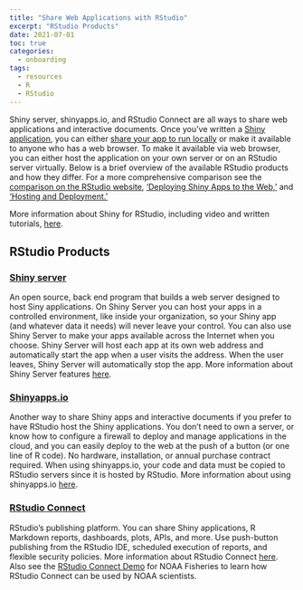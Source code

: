 ```yaml
---
title: "Share Web Applications with RStudio"
excerpt: "RStudio Products"
date: 2021-07-01
toc: true
categories:
  - onboarding
tags:
  - resources
  - R
  - RStudio
---
```


Shiny server, shinyapps.io, and RStudio Connect are all ways to share web applications and interactive documents. Once you’ve written a [Shiny application](https://shiny.rstudio.com/articles/basics.html), you can either [share your app to run locally](https://shiny.rstudio.com/articles/basics.html) or make it available to anyone who has a web browser. To make it available via web browser, you can either host the application on your own server or on an RStudio server virtually. Below is a brief overview of the available RStudio products and how they differ. For a more comprehensive comparison see the [comparison on the RStudio website](https://www.rstudio.com/products/shiny/shiny-server/), [‘Deploying Shiny Apps to the Web,’](https://shiny.rstudio.com/articles/deployment-web.html) and [‘Hosting and Deployment.’](https://shiny.rstudio.com/deploy/)

More information about Shiny for RStudio, including video and written tutorials, [here](https://shiny.rstudio.com/tutorial/).

## RStudio Products

### [Shiny server](https://www.rstudio.com/products/shiny/shiny-server/)

An open source, back end program that builds a web server designed to host Siny applications. On Shiny Server you can host your apps in a controlled environment, like inside your organization, so your Shiny app (and whatever data it needs) will never leave your control. You can also use Shiny Server to make your apps available across the Internet when you choose. Shiny Server will host each app at its own web address and automatically start the app when a user visits the address. When the user leaves, Shiny Server will automatically stop the app. More information about Shiny Server features [here](https://shiny.rstudio.com/articles/shiny-server.html).

### [Shinyapps.io](https://www.shinyapps.io/)

Another way to share Shiny apps and interactive documents if you prefer to have RStudio host the Shiny applications. You don’t need to own a server, or know how to configure a firewall to deploy and manage applications in the cloud, and you can easily deploy to the web at the push of a button (or one line of R code). No hardware, installation, or annual purchase contract required. When using shinyapps.io, your code and data must be copied to RStudio servers since it is hosted by RStudio. More information about using shinyapps.io [here](https://docs.rstudio.com/shinyapps.io/index.html).

### [RStudio Connect](https://www.rstudio.com/products/connect/)

RStudio’s publishing platform. You can share Shiny applications, R Markdown reports, dashboards, plots, APIs, and more. Use push-button publishing from the RStudio IDE, scheduled execution of reports, and flexible security policies. More information about RStudio Connect [here](https://www.rstudio.com/products/connect/?_ga=2.81644759.1748737478.1624996316-492922235.1612387008). Also see the [RStudio Connect Demo](https://noaa-fisheries-integrated-toolbox.github.io/resources/onboarding/rstudio-connect/) for NOAA Fisheries to learn how RStudio Connect can be used by NOAA scientists. 
